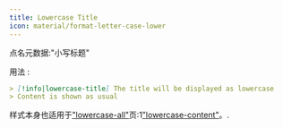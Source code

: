 ```yaml
---
title: Lowercase Title
icon: material/format-letter-case-lower
---
```


点名元数据:"小写标题"

用法 :
```md
> [!info|lowercase-title] The title will be displayed as lowercase
> Content is shown as usual
```

样式本身也适用于["lowercase-all"](。/combined-styling/page-14.md)页:1["lowercase-content"](。/content-styling/page-4.md)。.